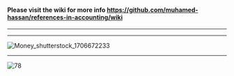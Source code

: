 #### Please visit the wiki for more info https://github.com/muhamed-hassan/references-in-accounting/wiki

***
***

![Money_shutterstock_1706672233](https://user-images.githubusercontent.com/17825804/219616674-9a8729ad-528d-42dd-8fa7-2dd478f66c45.png)

***

![78](https://user-images.githubusercontent.com/17825804/219616702-d5e6b908-d42f-4a61-8b60-4de123a74700.png)

